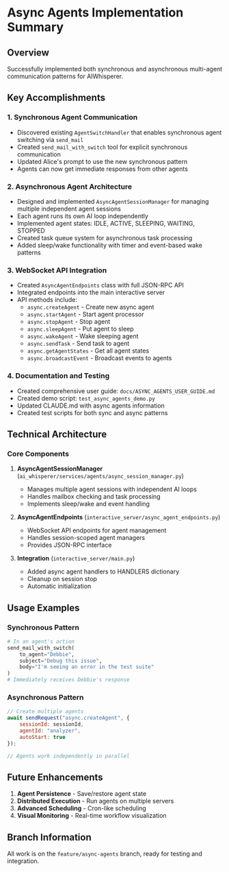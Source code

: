 # Async Agents Implementation Summary

## Overview

Successfully implemented both synchronous and asynchronous multi-agent communication patterns for AIWhisperer.

## Key Accomplishments

### 1. Synchronous Agent Communication
- Discovered existing `AgentSwitchHandler` that enables synchronous agent switching via `send_mail`
- Created `send_mail_with_switch` tool for explicit synchronous communication
- Updated Alice's prompt to use the new synchronous pattern
- Agents can now get immediate responses from other agents

### 2. Asynchronous Agent Architecture
- Designed and implemented `AsyncAgentSessionManager` for managing multiple independent agent sessions
- Each agent runs its own AI loop independently
- Implemented agent states: IDLE, ACTIVE, SLEEPING, WAITING, STOPPED
- Created task queue system for asynchronous task processing
- Added sleep/wake functionality with timer and event-based wake patterns

### 3. WebSocket API Integration
- Created `AsyncAgentEndpoints` class with full JSON-RPC API
- Integrated endpoints into the main interactive server
- API methods include:
  - `async.createAgent` - Create new async agent
  - `async.startAgent` - Start agent processor
  - `async.stopAgent` - Stop agent
  - `async.sleepAgent` - Put agent to sleep
  - `async.wakeAgent` - Wake sleeping agent
  - `async.sendTask` - Send task to agent
  - `async.getAgentStates` - Get all agent states
  - `async.broadcastEvent` - Broadcast events to agents

### 4. Documentation and Testing
- Created comprehensive user guide: `docs/ASYNC_AGENTS_USER_GUIDE.md`
- Created demo script: `test_async_agents_demo.py`
- Updated CLAUDE.md with async agents information
- Created test scripts for both sync and async patterns

## Technical Architecture

### Core Components

1. **AsyncAgentSessionManager** (`ai_whisperer/services/agents/async_session_manager.py`)
   - Manages multiple agent sessions with independent AI loops
   - Handles mailbox checking and task processing
   - Implements sleep/wake and event handling

2. **AsyncAgentEndpoints** (`interactive_server/async_agent_endpoints.py`)
   - WebSocket API endpoints for agent management
   - Handles session-scoped agent managers
   - Provides JSON-RPC interface

3. **Integration** (`interactive_server/main.py`)
   - Added async agent handlers to HANDLERS dictionary
   - Cleanup on session stop
   - Automatic initialization

## Usage Examples

### Synchronous Pattern
```python
# In an agent's action
send_mail_with_switch(
    to_agent="Debbie",
    subject="Debug this issue",
    body="I'm seeing an error in the test suite"
)
# Immediately receives Debbie's response
```

### Asynchronous Pattern
```javascript
// Create multiple agents
await sendRequest("async.createAgent", {
    sessionId: sessionId,
    agentId: "analyzer",
    autoStart: true
});

// Agents work independently in parallel
```

## Future Enhancements

1. **Agent Persistence** - Save/restore agent state
2. **Distributed Execution** - Run agents on multiple servers
3. **Advanced Scheduling** - Cron-like scheduling
4. **Visual Monitoring** - Real-time workflow visualization

## Branch Information

All work is on the `feature/async-agents` branch, ready for testing and integration.